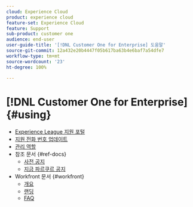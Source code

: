```yaml
---
cloud: Experience Cloud
product: experience cloud
feature-set: Experience Cloud
feature: Support
sub-product: customer one
audience: end-user
user-guide-title: '[!DNL Customer One for Enterprise] 도움말'
source-git-commit: 12a432e20b4447f05b617ba63b4e6baf7a54dfe7
workflow-type: tm+mt
source-wordcount: '23'
ht-degree: 100%

---
```



# [!DNL Customer One for Enterprise] {#using}

+ [Experience League 지원 포털](home.md)
+ [지원 전화 번호 업데이트](phone-numbers.md)
+ [관리 역할](admin-roles.md)
+ 참조 문서 {#ref-docs}
   + [사전 공지](intro-customer-support.md)
   + [지금 파르쿠르 공지](parkour-now.md)
+ Workfront 문서 {#workfront}
   + [개요](overview.md)
   + [랜딩](landing.md)
   + [FAQ](faq.md)


